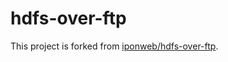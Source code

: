 # hdfs-over-ftp
This project is forked from [iponweb/hdfs-over-ftp](https://github.com/iponweb/hdfs-over-ftp).
